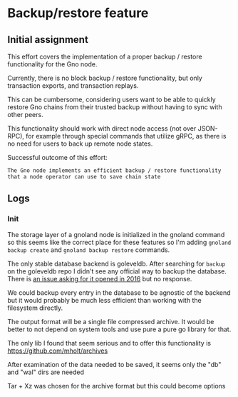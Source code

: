 # Backup/restore feature

## Initial assignment

This effort covers the implementation of a proper backup / restore functionality for the Gno node.

Currently, there is no block backup / restore functionality, but only transaction exports, and transaction replays.

This can be cumbersome, considering users want to be able to quickly restore Gno chains from their trusted backup without having to sync with other peers.

This functionality should work with direct node access (not over JSON-RPC), for example through special commands that utilize gRPC, as there is no need for users to back up remote node states.

Successful outcome of this effort:

    The Gno node implements an efficient backup / restore functionality that a node operator can use to save chain state

## Logs

### Init

The storage layer of a gnoland node is initialized in the gnoland command so this seems like the correct place for these features so I'm adding `gnoland backup create` and `gnoland backup restore` commands.

The only stable database backend is goleveldb. After searching for `backup` on the goleveldb repo I didn't see any official way to backup the database. There is [an issue asking for it opened in 2016](https://github.com/syndtr/goleveldb/issues/135) but no response.

We could backup every entry in the database to be agnostic of the backend but it would probably be much less efficient than working with the filesystem directly.

The output format will be a single file compressed archive. It would be better to not depend on system tools and use pure a pure go library for that.

The only lib I found that seem serious and to offer this functionality is https://github.com/mholt/archives

After examination of the data needed to be saved, it seems only the "db" and "wal" dirs are needed

Tar + Xz was chosen for the archive format but this could become options